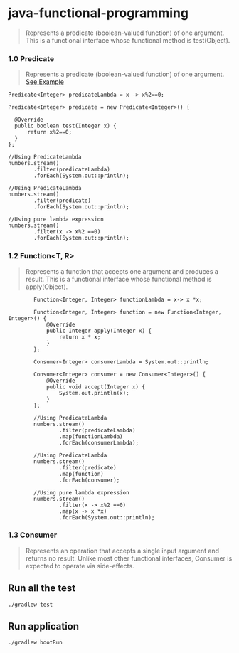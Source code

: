 # java-functional-programming

> Represents a predicate (boolean-valued function) of one argument.
This is a functional interface whose functional method is test(Object).

### 1.0 Predicate <T> 
> Represents a predicate (boolean-valued function) of one argument. [See Example](https://github.com/saurabhshcs/java-functional-programming/blob/main/src/main/java/com/techsharezone/javafunctionalprogramming/functionalinterface/FunctionalInterfaceExample.java)

```
Predicate<Integer> predicateLambda = x -> x%2==0;

Predicate<Integer> predicate = new Predicate<Integer>() {

  @Override
  public boolean test(Integer x) {
      return x%2==0;
  }
};

//Using PredicateLambda
numbers.stream()
        .filter(predicateLambda)
        .forEach(System.out::println);

//Using PredicateLambda
numbers.stream()
        .filter(predicate)
        .forEach(System.out::println);

//Using pure lambda expression
numbers.stream()
        .filter(x -> x%2 ==0)
        .forEach(System.out::println);

```

### 1.2 Function<T, R>
> Represents a function that accepts one argument and produces a result.
This is a functional interface whose functional method is apply(Object).

```
        Function<Integer, Integer> functionLambda = x-> x *x;

        Function<Integer, Integer> function = new Function<Integer, Integer>() {
            @Override
            public Integer apply(Integer x) {
                return x * x;
            }
        };

        Consumer<Integer> consumerLambda = System.out::println;

        Consumer<Integer> consumer = new Consumer<Integer>() {
            @Override
            public void accept(Integer x) {
                System.out.println(x);
            }
        };

        //Using PredicateLambda
        numbers.stream()
                .filter(predicateLambda)
                .map(functionLambda)
                .forEach(consumerLambda);

        //Using PredicateLambda
        numbers.stream()
                .filter(predicate)
                .map(function)
                .forEach(consumer);

        //Using pure lambda expression
        numbers.stream()
                .filter(x -> x%2 ==0)
                .map(x -> x *x)
                .forEach(System.out::println);
```


### 1.3 Consumer<T>
> Represents an operation that accepts a single input argument and returns no result. Unlike most other functional interfaces, Consumer is expected to operate via side-effects.


## Run all the test 

`
./gradlew test
`

## Run application
`
./gradlew bootRun
`
